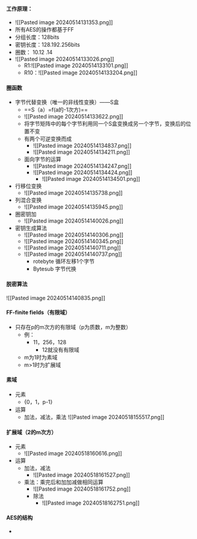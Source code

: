 #### 工作原理：
- ![[Pasted image 20240514131353.png]]
- 所有AES的操作都基于FF
- 分组长度：128bits
- 密钥长度：128.192.256bits
- 圈数：         10.12 .14
- ![[Pasted image 20240514133026.png]]
	- R1:![[Pasted image 20240514133101.png]]
	- R10：![[Pasted image 20240514133204.png]]
#### 圈函数
- 字节代替变换（唯一的非线性变换）——S盒
	- ==S（a）=f(a的-1次方)==
	- ![[Pasted image 20240514133622.png]]
	- 将字节矩阵中的每个字节利用同一个S盒变换成另一个字节，变换后的位置不变
	- 有两个可逆变换而成
		- ![[Pasted image 20240514134837.png]]
		- ![[Pasted image 20240514134211.png]]
	- 面向字节的运算
		- ![[Pasted image 20240514134247.png]]
		-  ![[Pasted image 20240514134424.png]]
			- ![[Pasted image 20240514134501.png]]
- 行移位变换
	- ![[Pasted image 20240514135738.png]]
- 列混合变换
	- ![[Pasted image 20240514135945.png]]
- 圈密钥加
	- ![[Pasted image 20240514140026.png]]
- 密钥生成算法
	- ![[Pasted image 20240514140306.png]]
	- ![[Pasted image 20240514140345.png]]
	- ![[Pasted image 20240514140711.png]]
	- ![[Pasted image 20240514140737.png]]
		- rotebyte 循环左移1个字节
		- Bytesub 字节代换
#### 脱密算法
![[Pasted image 20240514140835.png]]

#### FF-finite fields（有限域）
- 只存在p的m次方的有限域（p为质数，m为整数）
	- 例：
		- 11，256，128
			- 12就没有有限域
	- m为1时为素域
	- m>1时为扩展域
#### 素域
- 元素
	- {0，1，p-1}
- 运算
	- 加法，减法，乘法
	![[Pasted image 20240518155517.png]]
#### 扩展域（2的m次方）
- 元素
	- ![[Pasted image 20240518160616.png]]
- 运算
	- 加法，减法
		- ![[Pasted image 20240518161527.png]]
	- 乘法：乘完后和加加减做相同运算
		- ![[Pasted image 20240518161752.png]]
		- 除法
			- ![[Pasted image 20240518162751.png]]
#### AES的结构
- 